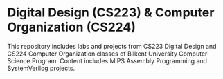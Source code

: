 # Digital Design (CS223) & Computer Organization (CS224)  
This repository includes labs and projects from CS223 Digital Design and CS224 Computer Organization classes of Bilkent University Computer Science Program. Content includes MIPS Assembly Programming and SystemVerilog projects.
